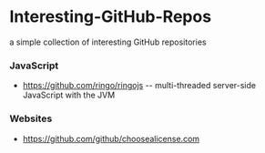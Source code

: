 # Interesting-GitHub-Repos
a simple collection of interesting GitHub repositories

### JavaScript

- https://github.com/ringo/ringojs -- multi-threaded server-side JavaScript with the JVM

### Websites

- https://github.com/github/choosealicense.com
